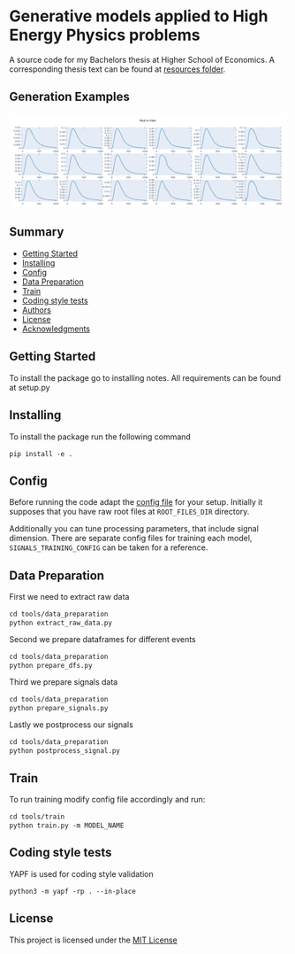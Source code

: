 # Generative models applied to High Energy Physics problems

A source code for my Bachelors thesis at Higher School of Economics.
A corresponding thesis text can be found at [resources folder](resources/thesis.pdf).

## Generation Examples

![Signals generation example](resources/images/signals_samples.png)

## Summary

  - [Getting Started](#getting-started)
  - [Installing](#installing)
  - [Config](#config)
  - [Data Preparation](#data-preparation)
  - [Train](#train)
  - [Coding style tests](#coding-style-tests)
  - [Authors](#authors)
  - [License](#license)
  - [Acknowledgments](#acknowledgments)

## Getting Started

To install the package go to installing notes. All requirements can be found at setup.py

## Installing

To install the package run the following command

    pip install -e .


## Config

Before running the code adapt the [config file](generation/config.py) for your setup. Initially it supposes that you have raw root files at `ROOT_FILES_DIR` directory.

Additionally you can tune processing parameters, that include signal dimension. There are separate config files for training each model, `SIGNALS_TRAINING_CONFIG` can be taken for a reference.


## Data Preparation

First we need to extract raw data

    cd tools/data_preparation
    python extract_raw_data.py

Second we prepare dataframes for different events

    cd tools/data_preparation
    python prepare_dfs.py

Third we prepare signals data

    cd tools/data_preparation
    python prepare_signals.py

Lastly we postprocess our signals

    cd tools/data_preparation
    python postprocess_signal.py

## Train

To run training modify config file accordingly and run:

    cd tools/train
    python train.py -m MODEL_NAME

## Coding style tests

YAPF is used for coding style validation

    python3 -m yapf -rp . --in-place


## License

This project is licensed under the [MIT License](LICENSE)

